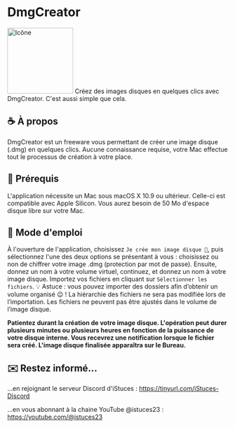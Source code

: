 # DmgCreator

<img width="150" alt="Icône" src="https://user-images.githubusercontent.com/108399865/236302590-2cc77afc-a58e-4e23-a991-e766cec7bcc8.png">
Créez des images disques en quelques clics avec DmgCreator. C'est aussi simple que cela.

## ☕️ À propos
DmgCreator est un freeware vous permettant de créer une image disque (.dmg) en quelques clics. Aucune connaissance requise, votre Mac effectue tout le processus de création à votre place.

## 🚀 Prérequis
L'application nécessite un Mac sous macOS X 10.9 ou ultérieur. Celle-ci est compatible avec Apple Silicon.
Vous aurez besoin de 50 Mo d'espace disque libre sur votre Mac.

## 📖 Mode d'emploi
À l'ouverture de l'application, choisissez `Je crée mon image disque 🚀`, puis sélectionnez l'une des deux options se présentant à vous : choisissez ou non de chiffrer votre image .dmg (protection par mot de passe).
Ensuite, donnez un nom à votre volume virtuel, continuez, et donnez un nom à votre image disque.
Importez vos fichiers en cliquant sur `Sélectionner les fichiers`. 💡 Astuce : vous pouvez importer des dossiers afin d’obtenir un volume organisé 😉 ! La hiérarchie des fichiers ne sera pas modifiée lors de l’importation. Les fichiers ne peuvent pas être ajustés dans le volume de l’image disque.

**Patientez durant la création de votre image disque. L'opération peut durer plusieurs minutes ou plusieurs heures en fonction de la puissance de votre disque interne. Vous recevrez une notification lorsque le fichier sera créé. L'image disque finalisée apparaîtra sur le Bureau.**

## ✉️ Restez informé...
...en rejoignant le serveur Discord d'iStuces : https://tinyurl.com/iStuces-Discord

...en vous abonnant à la chaine YouTube @istuces23 : https://youtube.com/@istuces23
